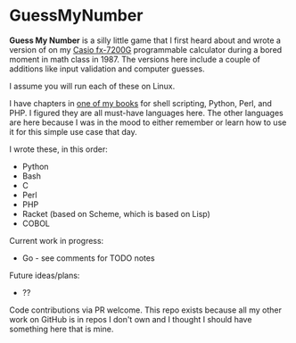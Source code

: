 # GuessMyNumber
**Guess My Number** is a silly little game that I first heard about and wrote a version of on my [Casio fx-7200G](http://www.rskey.org/fx7200g) programmable calculator during a bored moment in math class in 1987. The versions here include a couple of additions like input validation and computer guesses.

I assume you will run each of these on Linux.

I have chapters in [one of my books](https://www.amazon.com/Ubuntu-Linux-Unleashed-2021-14th-dp-0136778852/dp/0136778852/) for shell scripting, Python, Perl, and PHP. I figured they are all must-have languages here. The other languages are here because I was in the mood to either remember or learn how to use it for this simple use case that day.

I wrote these, in this order:
- Python
- Bash
- C
- Perl
- PHP
- Racket (based on Scheme, which is based on Lisp)
- COBOL

Current work in progress:
 - Go - see comments for TODO notes

Future ideas/plans:
 - ??

Code contributions via PR welcome. This repo exists because all my other work on GitHub is in repos I don't own and I thought I should have something here that is mine.
